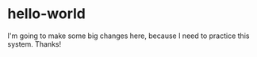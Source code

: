 # hello-world
I'm going to make some big changes here, because I need to practice this system. Thanks!
